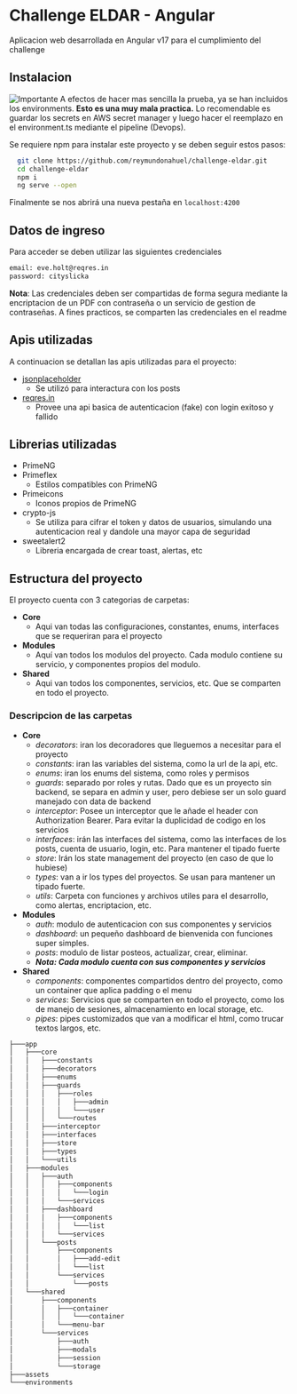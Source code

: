 
# Challenge ELDAR - Angular

Aplicacion web desarrollada en Angular v17 para el cumplimiento del challenge

## Instalacion

![Importante](https://img.shields.io/badge/IMPORTANTE-yellow.svg) 
A efectos de hacer mas sencilla la prueba, ya se han incluidos los environments.
 **Esto es una muy mala practica.**  Lo recomendable es guardar los secrets en AWS secret manager y luego hacer el reemplazo en el environment.ts mediante el pipeline (Devops).

Se requiere npm para instalar este proyecto y se deben seguir estos pasos:
```bash
  git clone https://github.com/reymundonahuel/challenge-eldar.git
  cd challenge-eldar
  npm i
  ng serve --open
```
Finalmente se nos abrirá una nueva pestaña en ```localhost:4200```
## Datos de ingreso
Para acceder se deben utilizar las siguientes credenciales
```bash
email: eve.holt@reqres.in
password: cityslicka
```
**Nota**: Las credenciales deben ser compartidas de forma segura mediante la encriptacion de un PDF con contraseña o un servicio de gestion de contraseñas. A fines practicos, se comparten las credenciales en el readme
## Apis utilizadas

A continuacion se detallan las apis utilizadas para el proyecto:
- [jsonplaceholder](https://jsonplaceholder.typicode.com/)
    - Se utilizó para interactura con los posts
- [reqres.in](https://reqres.in/)
    - Provee una api basica de autenticacion (fake) con login exitoso y fallido


## Librerias utilizadas
- PrimeNG
- Primeflex
    - Estilos compatibles con PrimeNG
- Primeicons
    - Iconos propios de PrimeNG
- crypto-js 
    - Se utiliza para cifrar el token y datos de usuarios, simulando una autenticacion real y dandole una mayor capa de seguridad
- sweetalert2
    - Libreria encargada de crear toast, alertas, etc

## Estructura del proyecto
El proyecto cuenta con 3 categorias de carpetas:

- **Core**
  - Aqui van todas las configuraciones, constantes, enums, interfaces que se requeriran para el proyecto
- **Modules**
  - Aquí van todos los modulos del proyecto. Cada modulo contiene su servicio, y componentes propios del modulo.
- **Shared**
  - Aqui van todos los componentes, servicios, etc. Que se comparten en todo el proyecto.

### Descripcion de las carpetas
- **Core**
  - *decorators*: iran los decoradores que lleguemos a necesitar para el proyecto
  - *constants*: iran las variables del sistema, como la url de la api, etc.
  - *enums*: iran los enums del sistema, como roles y permisos
  - *guards*: separado por roles y rutas. Dado que es un proyecto sin backend, se separa en admin y user, pero debiese ser un solo guard manejado con data de backend 
  - *interceptor*: Posee un interceptor que le añade el header con Authorization Bearer. Para evitar la duplicidad de codigo en los servicios
  - *interfaces*: irán las interfaces del sistema, como las interfaces de los posts, cuenta de usuario, login, etc. Para mantener el tipado fuerte
  - *store*: Irán los state management del proyecto (en caso de que lo hubiese)
  - *types*: van a ir los types del proyectos. Se usan para mantener un tipado fuerte.
  - *utils*: Carpeta con funciones y archivos utiles para el desarrollo, como alertas, encriptacion, etc.
- **Modules**
  - *auth*: modulo de autenticacion con sus componentes y servicios
  - *dashboard*: un pequeño dashboard de bienvenida con funciones super simples.
  - *posts*: modulo de listar posteos, actualizar, crear, eliminar.
  - ***Nota: Cada modulo cuenta con sus componentes y servicios*** 
- **Shared**
  - *components*: componentes compartidos dentro del proyecto, como un container que aplica padding o el menu
  - *services*: Servicios que se comparten en todo el proyecto, como los de manejo de sesiones, almacenamiento en local storage, etc.
  - *pipes*: pipes customizados que van a modificar el html, como trucar textos largos, etc.

```bash
├───app
│   ├───core
│   │   ├───constants
│   │   ├───decorators
│   │   ├───enums
│   │   ├───guards
│   │   │   ├───roles
│   │   │   │   ├───admin
│   │   │   │   └───user
│   │   │   └───routes
│   │   ├───interceptor
│   │   ├───interfaces
│   │   ├───store
│   │   ├───types
│   │   └───utils
│   ├───modules
│   │   ├───auth
│   │   │   ├───components
│   │   │   │   └───login
│   │   │   └───services
│   │   ├───dashboard
│   │   │   ├───components
│   │   │   │   └───list
│   │   │   └───services
│   │   └───posts
│   │       ├───components
│   │       │   ├───add-edit
│   │       │   └───list
│   │       └───services
│   │           └───posts
│   └───shared
│       ├───components
│       │   ├───container
│       │   │   └───container
│       │   └───menu-bar
│       └───services
│           ├───auth
│           ├───modals
│           ├───session
│           └───storage
├───assets
└───environments
```